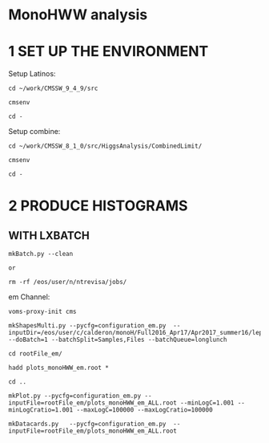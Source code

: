 MonoHWW analysis
================

# 1 SET UP THE ENVIRONMENT

Setup Latinos:

    cd ~/work/CMSSW_9_4_9/src

    cmsenv

    cd -


Setup combine:

    cd ~/work/CMSSW_8_1_0/src/HiggsAnalysis/CombinedLimit/

    cmsenv     

    cd -


# 2 PRODUCE HISTOGRAMS

WITH LXBATCH
------------

    mkBatch.py --clean
  
    or
    
    rm -rf /eos/user/n/ntrevisa/jobs/

em Channel:

    voms-proxy-init cms

    mkShapesMulti.py --pycfg=configuration_em.py  --inputDir=/eos/user/c/calderon/monoH/Full2016_Apr17/Apr2017_summer16/lepSel__MCWeights__bSFLpTEffMulti__cleanTauMC__l2loose__hadd__l2tightOR__LepTrgFix__formulasMC__wwSel__monohSel__muccaAll_em/ --doBatch=1 --batchSplit=Samples,Files --batchQueue=longlunch

    cd rootFile_em/

    hadd plots_monoHWW_em.root *

    cd ..

    mkPlot.py --pycfg=configuration_em.py --inputFile=rootFile_em/plots_monoHWW_em_ALL.root --minLogC=1.001 --minLogCratio=1.001 --maxLogC=100000 --maxLogCratio=100000

    mkDatacards.py   --pycfg=configuration_em.py  --inputFile=rootFile_em/plots_monoHWW_em_ALL.root
